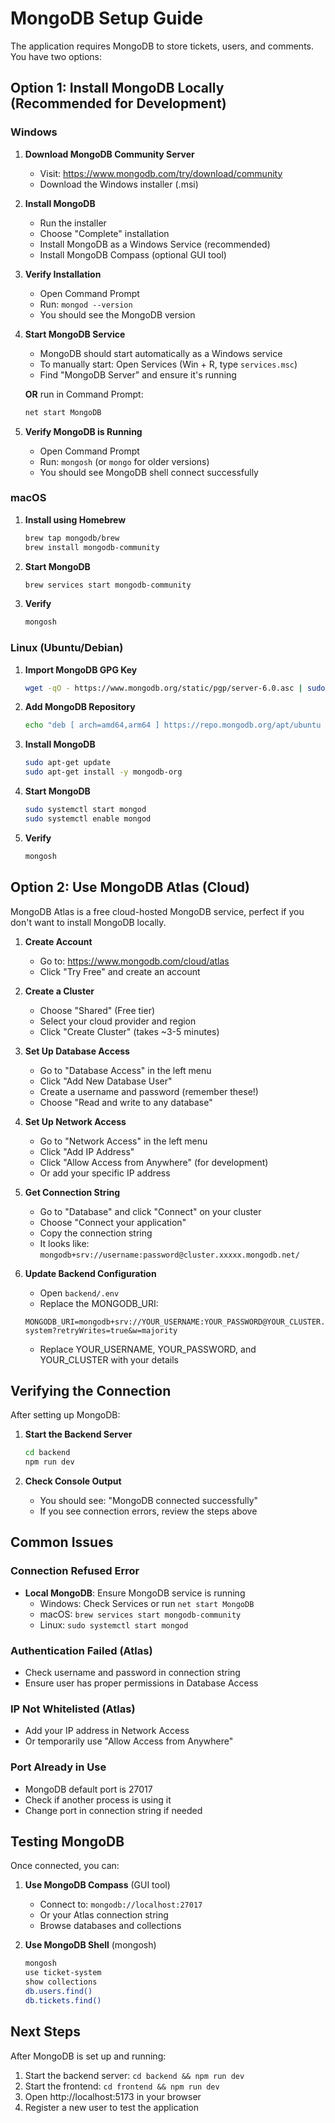 # MongoDB Setup Guide

The application requires MongoDB to store tickets, users, and comments. You have two options:

## Option 1: Install MongoDB Locally (Recommended for Development)

### Windows

1. **Download MongoDB Community Server**
   - Visit: https://www.mongodb.com/try/download/community
   - Download the Windows installer (.msi)

2. **Install MongoDB**
   - Run the installer
   - Choose "Complete" installation
   - Install MongoDB as a Windows Service (recommended)
   - Install MongoDB Compass (optional GUI tool)

3. **Verify Installation**
   - Open Command Prompt
   - Run: `mongod --version`
   - You should see the MongoDB version

4. **Start MongoDB Service**
   - MongoDB should start automatically as a Windows service
   - To manually start: Open Services (Win + R, type `services.msc`)
   - Find "MongoDB Server" and ensure it's running
   
   **OR** run in Command Prompt:
   ```bash
   net start MongoDB
   ```

5. **Verify MongoDB is Running**
   - Open Command Prompt
   - Run: `mongosh` (or `mongo` for older versions)
   - You should see MongoDB shell connect successfully

### macOS

1. **Install using Homebrew**
   ```bash
   brew tap mongodb/brew
   brew install mongodb-community
   ```

2. **Start MongoDB**
   ```bash
   brew services start mongodb-community
   ```

3. **Verify**
   ```bash
   mongosh
   ```

### Linux (Ubuntu/Debian)

1. **Import MongoDB GPG Key**
   ```bash
   wget -qO - https://www.mongodb.org/static/pgp/server-6.0.asc | sudo apt-key add -
   ```

2. **Add MongoDB Repository**
   ```bash
   echo "deb [ arch=amd64,arm64 ] https://repo.mongodb.org/apt/ubuntu focal/mongodb-org/6.0 multiverse" | sudo tee /etc/apt/sources.list.d/mongodb-org-6.0.list
   ```

3. **Install MongoDB**
   ```bash
   sudo apt-get update
   sudo apt-get install -y mongodb-org
   ```

4. **Start MongoDB**
   ```bash
   sudo systemctl start mongod
   sudo systemctl enable mongod
   ```

5. **Verify**
   ```bash
   mongosh
   ```

## Option 2: Use MongoDB Atlas (Cloud)

MongoDB Atlas is a free cloud-hosted MongoDB service, perfect if you don't want to install MongoDB locally.

1. **Create Account**
   - Go to: https://www.mongodb.com/cloud/atlas
   - Click "Try Free" and create an account

2. **Create a Cluster**
   - Choose "Shared" (Free tier)
   - Select your cloud provider and region
   - Click "Create Cluster" (takes ~3-5 minutes)

3. **Set Up Database Access**
   - Go to "Database Access" in the left menu
   - Click "Add New Database User"
   - Create a username and password (remember these!)
   - Choose "Read and write to any database"

4. **Set Up Network Access**
   - Go to "Network Access" in the left menu
   - Click "Add IP Address"
   - Click "Allow Access from Anywhere" (for development)
   - Or add your specific IP address

5. **Get Connection String**
   - Go to "Database" and click "Connect" on your cluster
   - Choose "Connect your application"
   - Copy the connection string
   - It looks like: `mongodb+srv://username:password@cluster.xxxxx.mongodb.net/`

6. **Update Backend Configuration**
   - Open `backend/.env`
   - Replace the MONGODB_URI:
   ```
   MONGODB_URI=mongodb+srv://YOUR_USERNAME:YOUR_PASSWORD@YOUR_CLUSTER.mongodb.net/ticket-system?retryWrites=true&w=majority
   ```
   - Replace YOUR_USERNAME, YOUR_PASSWORD, and YOUR_CLUSTER with your details

## Verifying the Connection

After setting up MongoDB:

1. **Start the Backend Server**
   ```bash
   cd backend
   npm run dev
   ```

2. **Check Console Output**
   - You should see: "MongoDB connected successfully"
   - If you see connection errors, review the steps above

## Common Issues

### Connection Refused Error
- **Local MongoDB**: Ensure MongoDB service is running
  - Windows: Check Services or run `net start MongoDB`
  - macOS: `brew services start mongodb-community`
  - Linux: `sudo systemctl start mongod`

### Authentication Failed (Atlas)
- Check username and password in connection string
- Ensure user has proper permissions in Database Access

### IP Not Whitelisted (Atlas)
- Add your IP address in Network Access
- Or temporarily use "Allow Access from Anywhere"

### Port Already in Use
- MongoDB default port is 27017
- Check if another process is using it
- Change port in connection string if needed

## Testing MongoDB

Once connected, you can:

1. **Use MongoDB Compass** (GUI tool)
   - Connect to: `mongodb://localhost:27017`
   - Or your Atlas connection string
   - Browse databases and collections

2. **Use MongoDB Shell** (mongosh)
   ```bash
   mongosh
   use ticket-system
   show collections
   db.users.find()
   db.tickets.find()
   ```

## Next Steps

After MongoDB is set up and running:
1. Start the backend server: `cd backend && npm run dev`
2. Start the frontend: `cd frontend && npm run dev`
3. Open http://localhost:5173 in your browser
4. Register a new user to test the application
